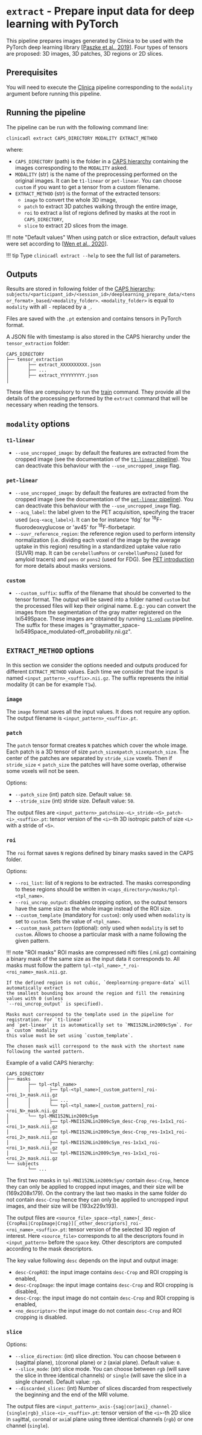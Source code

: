 # `extract` - Prepare input data for deep learning with PyTorch

This pipeline prepares images generated by Clinica to be used with the PyTorch deep learning library
[[Paszke et al., 2019](https://papers.nips.cc/paper/9015-pytorch-an-imperative-style-high-performance-deep-learning-library)].
Four types of tensors are proposed: 3D images, 3D patches, 3D regions or 2D slices.

## Prerequisites
You will need to execute the [Clinica](https://aramislab.paris.inria.fr/clinica/docs/public/latest/) pipeline corresponding to the `modality`
argument before running this pipeline.

## Running the pipeline
The pipeline can be run with the following command line:
```{.sourceCode .bash}
clinicadl extract CAPS_DIRECTORY MODALITY EXTRACT_METHOD
```

where:

- `CAPS_DIRECTORY` (path) is the folder in a [CAPS
  hierarchy](https://aramislab.paris.inria.fr/clinica/docs/public/latest/CAPS/Introduction/)
  containing the images corresponding to the `MODALITY` asked.
- `MODALITY` (str) is the name of the preprocessing performed on the original images. It
  can be `t1-linear` or `pet-linear`. You can choose `custom` if you want to get a
  tensor from a custom filename.
- `EXTRACT_METHOD` (str) is the format of the extracted tensors:
    - `image` to convert the whole 3D image,
    - `patch` to extract 3D patches walking through the entire image, 
    - `roi` to extract a list of regions defined by masks at the root in `CAPS_DIRECTORY`,
    - `slice` to extract 2D slices from the image.
  
!!! note "Default values"
    When using patch or slice extraction, default values were set according to
    [[Wen et al., 2020](https://doi.org/10.1016/j.media.2020.101694)].

!!! tip
    Type `clinicadl extract --help` to see the full list of
    parameters.

## Outputs

Results are stored in following folder of the
[CAPS hierarchy](https://aramislab.paris.inria.fr/clinica/docs/public/latest/CAPS/Specifications/):
`subjects/<participant_id>/<session_id>/deeplearning_prepare_data/<tensor_format>_based/<modality_folder>`.
`<modality_folder>` is equal to `modality` with all `-` replaced by a `_`.

Files are saved with the `.pt` extension and contains tensors in PyTorch format.

A JSON file with timestamp is also stored in the CAPS hierarchy under the `tensor_extraction` folder:
```console
CAPS_DIRECTORY
├── tensor_extraction
│       ├── extract_XXXXXXXXXX.json
│       ├── ...
│       ├── extract_YYYYYYYYY.json
│
```
These files are compulsory to run the [train](..Train/Introduction.md/#running-the-task) command. They provide all the details of the processing performed by the `extract` command that will be necessary when reading the tensors.

## `modality` options

### `t1-linear`

- `--use_uncropped_image`: by default the features are extracted from 
  the cropped image (see the documentation of the [`t1-linear` pipeline](https://aramislab.paris.inria.fr/clinica/docs/public/latest/Pipelines/T1_Linear/)). 
  You can deactivate this behaviour with the `--use_uncropped_image` flag.

### `pet-linear`

- `--use_uncropped_image`: by default the features are extracted from 
  the cropped image (see the documentation of the [`pet-linear` pipeline](https://aramislab.paris.inria.fr/clinica/docs/public/latest/Pipelines/PET_Linear/)). 
  You can deactivate this behaviour with the `--use_uncropped_image` flag.
- `--acq_label`: the label given to the PET acquisition, specifying the tracer used 
  (`acq-<acq_label>`). It can be for instance 'fdg' for <sup>18</sup>F-fluorodeoxyglucose 
  or 'av45' for <sup>18</sup>F-florbetapir.
- `--suvr_reference_region`: the reference region used to perform intensity normalization 
  (i.e. dividing each voxel of the image by the average uptake in this region) resulting 
  in a standardized uptake value ratio (SUVR) map. It can be `cerebellumPons` or `cerebellumPons2`
  (used for amyloid tracers) and `pons` or `pons2` (used for FDG). See 
  [PET introduction](https://aramislab.paris.inria.fr/clinica/docs/public/latest/Pipelines/PET_Introduction/) 
  for more details about masks versions.

### `custom`

- `--custom_suffix`: suffix of the filename that should be converted to the
  tensor format. The output will be saved into a folder named `custom` but the
  processed files will kep their original name. E.g.: you can convert the
  images from the segmentation of the gray matter registered on the
  Ixi549Space. These images are obtained by running 
  [`t1-volume`](https://aramislab.paris.inria.fr/clinica/docs/public/latest/Pipelines/T1_Volume/) 
  pipeline. The suffix for these images is
  "graymatter_space-Ixi549Space_modulated-off_probability.nii.gz".

## `EXTRACT_METHOD` options

In this section we consider the options needed and outputs produced for different
`EXTRACT_METHOD` values. Each time we consider that the input is named `<input_pattern>_<suffix>.nii.gz`.
The suffix represents the initial modality (it can be for example `T1w`).

### `image`

The `image` format saves all the input values. It does not require any option.
The output filename is `<input_pattern>_<suffix>.pt`.  

### `patch`

The `patch` tensor format creates `N` patches which cover the whole image.
Each patch is a 3D tensor of size `patch_size`x`patch_size`x`patch_size`.
The center of the patches are separated by `stride_size` voxels. Then if 
`stride_size` < `patch_size` the patches will have some overlap, otherwise
some voxels will not be seen.

Options:

- `--patch_size` (int) patch size. Default value: `50`.
- `--stride_size`  (int) stride size. Default value: `50`.

The output files are `<input_pattern>_patchsize-<L>_stride-<S>_patch-<i>_<suffix>.pt`:
tensor version of the `<i>`-th 3D isotropic patch of size `<L>` with a stride of `<S>`.

### `roi`

The `roi` format saves `N` regions defined by binary masks saved in the CAPS folder.

Options:

- `--roi_list`: list of `N` regions to be extracted. 
  The masks corresponding to these regions should be
  written in `<caps_directory>/masks/tpl-<tpl_name>`.
- `--roi_uncrop_output`: disables cropping option, so the output 
  tensors have the same size as the whole image instead of the ROI size.
- `--custom_template` (mandatory for `custom`): only used when `modality` is set to `custom`.
  Sets the value of `<tpl_name>`.
- `--custom_mask_pattern` (optional): only used when `modality` is set to `custom`.
  Allows to choose a particular mask with a name following the given pattern.
  
!!! note "ROI masks"
    ROI masks are compressed nifti files (.nii.gz) containing a binary mask of the same size as the
    input data it corresponds to. All masks must follow the pattern 
    `tpl-<tpl_name>_*_roi-<roi_name>_mask.nii.gz`.

    If the defined region is not cubic, `deeplearning-prepare-data` will automatically extract
    the smallest bounding box around the region and fill the remaining values with 0 (unless
    `--roi_uncrop_output` is specified).

    Masks must correspond to the template used in the pipeline for registration. For `t1-linear`
    and `pet-linear` it is automatically set to `MNI152NLin2009cSym`. For a `custom` modality
    this value must be set using `custom_template`.

    The chosen mask will correspond to the mask with the shortest name following the wanted pattern.

Example of a valid CAPS hierarchy:

```console
CAPS_DIRECTORY
├── masks
│       ├── tpl-<tpl_name>
│       │       ├── tpl-<tpl_name>[_custom_pattern]_roi-<roi_1>_mask.nii.gz
│       │       ├── ...
│       │       └── tpl-<tpl_name>[_custom_pattern]_roi-<roi_N>_mask.nii.gz
│       └── tpl-MNI152NLin2009cSym
│               ├── tpl-MNI152NLin2009cSym_desc-Crop_res-1x1x1_roi-<roi_1>_mask.nii.gz
│               ├── tpl-MNI152NLin2009cSym_desc-Crop_res-1x1x1_roi-<roi_2>_mask.nii.gz
│               ├── tpl-MNI152NLin2009cSym_res-1x1x1_roi-<roi_1>_mask.nii.gz
│               └── tpl-MNI152NLin2009cSym_res-1x1x1_roi-<roi_2>_mask.nii.gz
└── subjects
        └── ...
```

The first two masks in `tpl-MNI152NLin2009cSym/` contain `desc-Crop`, hence they can only be
applied to cropped input images, and their size will be (169x208x179). On the contrary the last two masks
in the same folder do not contain `desc-Crop` hence they can only be applied to uncropped
input images, and their size will be (193x229x193).

The output files are `<source_file>_space-<tpl_name>[_desc-{CropRoi|CropImage|Crop}][_other_descriptors]_roi-<roi_name>_<suffix>.pt`:
tensor version of the selected 3D region of interest. 
Here `<source_file>` corresponds to all the descriptors found in `<input_pattern>` before the `space` key.
Other descriptors are computed according to the mask descriptors.

The key value following `desc` depends on the input and output image:

- `desc-CropROI`: the input image contains `desc-Crop` and ROI cropping is enabled,
- `desc-CropImage`: the input image contains `desc-Crop` and ROI cropping is disabled,
- `desc-Crop`: the input image do not contain `desc-Crop` and ROI cropping is enabled,
- `<no_descriptor>`: the input image do not contain `desc-Crop` and ROI cropping is disabled.

### `slice`

Options:

- `--slice_direction`: (int) slice direction.
You can choose between `0` (sagittal plane), `1`(coronal plane) or `2` (axial plane).
Default value: `0`.
- `--slice_mode`: (str) slice mode.
You can choose between `rgb` (will save the slice in three identical channels)
or `single` (will save the slice in a single channel). Default value: `rgb`.
- `--discarded_slices`: (int) Number of slices discarded from respectively the beginning and the end of the MRI volume.

The output files are `<input_pattern>_axis-{sag|cor|axi}_channel-{single|rgb}_slice-<i>_<suffix>.pt`:
tensor version of the `<i>`-th 2D slice in `sag`ittal, `cor`onal or `axi`al
plane using three identical channels (`rgb`) or one channel (`single`).
